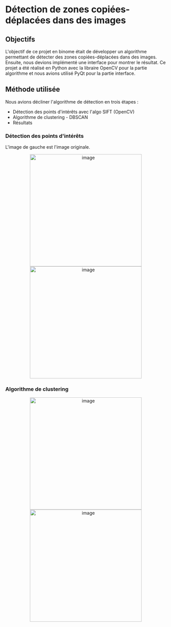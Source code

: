 # Détection de zones copiées-déplacées dans des images

## Objectifs
L'objectif de ce projet en binome était de développer un algorithme permettant de détecter des zones copiées-déplacées dans des images. Ensuite, nous devions implémenté une interface pour montrer le résultat. Ce projet a été réalisé en Python avec la libraire OpenCV pour la partie algorithme et nous avions utilisé PyQt pour la partie interface.

## Méthode utilisée
Nous avions décliner l'algorithme de détection en trois étapes : 
- Détection des points d'intérêts avec l'algo SIFT (OpenCV)
- Algorithme de clustering - DBSCAN
- Résultats

### Détection des points d'intérêts
L'image de gauche est l'image originale.
<div align="center"><img src="https://github.com/ThibaulTG34/Detection-de-zones-copiee-deplacee/blob/main/Code/R%C3%A9sultats/sift_keypoints.jpg" alt="image" style="width:350px;height:auto;">
<img src="https://github.com/ThibaulTG34/Detection-de-zones-copiee-deplacee/blob/main/Code/R%C3%A9sultats/sift_keypoints_forged.jpg" alt="image" style="width:350px;height:auto;">
</div>

### Algorithme de clustering
<div align="center"><img src="https://github.com/ThibaulTG34/Detection-de-zones-copiee-deplacee/blob/main/Code/R%C3%A9sultats/sift_keypoints.jpg" alt="image" style="width:350px;height:auto;">
<img src="https://github.com/ThibaulTG34/Detection-de-zones-copiee-deplacee/blob/main/Code/R%C3%A9sultats/sift_keypoints_forged.jpg" alt="image" style="width:350px;height:auto;">
</div>
